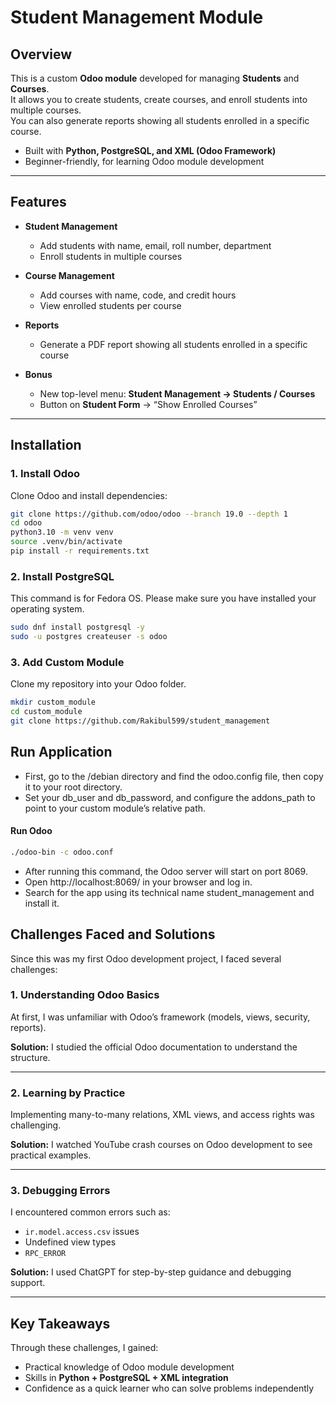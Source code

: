 # Student Management Module

## Overview

This is a custom **Odoo module** developed for managing **Students** and **Courses**.  
It allows you to create students, create courses, and enroll students into multiple courses.  
You can also generate reports showing all students enrolled in a specific course.

- Built with **Python, PostgreSQL, and XML (Odoo Framework)**
- Beginner-friendly, for learning Odoo module development

---

## Features

- **Student Management**

  - Add students with name, email, roll number, department
  - Enroll students in multiple courses

- **Course Management**

  - Add courses with name, code, and credit hours
  - View enrolled students per course

- **Reports**

  - Generate a PDF report showing all students enrolled in a specific course

- **Bonus**
  - New top-level menu: **Student Management → Students / Courses**
  - Button on **Student Form** → “Show Enrolled Courses”

---

## Installation

### 1. Install Odoo

Clone Odoo and install dependencies:

```bash
git clone https://github.com/odoo/odoo --branch 19.0 --depth 1
cd odoo
python3.10 -m venv venv
source .venv/bin/activate
pip install -r requirements.txt
```

### 2. Install PostgreSQL

This command is for Fedora OS. Please make sure you have installed your operating system.

```bash
sudo dnf install postgresql -y
sudo -u postgres createuser -s odoo
```

### 3. Add Custom Module

Clone my repository into your Odoo folder.

```bash
mkdir custom_module
cd custom_module
git clone https://github.com/Rakibul599/student_management

```

## Run Application

- First, go to the /debian directory and find the odoo.config file, then copy it to your root directory.
- Set your db_user and db_password, and configure the addons_path to point to your custom module’s relative path.

#### Run Odoo

```bash
./odoo-bin -c odoo.conf

```

- After running this command, the Odoo server will start on port 8069.
- Open http://localhost:8069/
  in your browser and log in.
- Search for the app using its technical name student_management and install it.

## Challenges Faced and Solutions

Since this was my first Odoo development project, I faced several challenges:

### 1. Understanding Odoo Basics  
At first, I was unfamiliar with Odoo’s framework (models, views, security, reports).  

**Solution:** I studied the official Odoo documentation to understand the structure.  

---

### 2. Learning by Practice  
Implementing many-to-many relations, XML views, and access rights was challenging.  

**Solution:** I watched YouTube crash courses on Odoo development to see practical examples.  

---

### 3. Debugging Errors  
I encountered common errors such as:  
- `ir.model.access.csv` issues  
- Undefined view types  
- `RPC_ERROR`  

**Solution:** I used ChatGPT for step-by-step guidance and debugging support.  

---

## Key Takeaways  

Through these challenges, I gained:  

- Practical knowledge of Odoo module development  
- Skills in **Python + PostgreSQL + XML integration**  
- Confidence as a quick learner who can solve problems independently  
